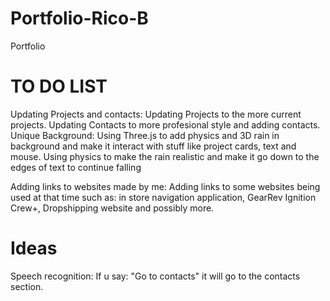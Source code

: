 # Portfolio-Rico-B
Portfolio

# TO DO LIST

Updating Projects and contacts: Updating Projects to the more current projects.
Updating Contacts to more profesional style and adding contacts.
Unique Background: Using Three.js to add physics and 3D rain in background and make it interact with stuff like project cards, text and mouse. Using physics to make the rain realistic and make it go down to the edges of text to continue falling

Adding links to websites made by me: Adding links to some websites being used at that time such as: in store navigation application, GearRev Ignition Crew+, Dropshipping website and possibly more.

# Ideas
Speech recognition: If u say: "Go to contacts" it will go to the contacts section.
